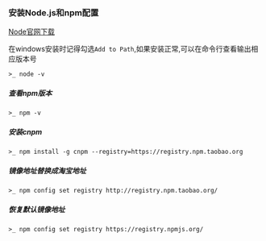### 安装Node.js和npm配置
[Node官网下载](https://nodejs.org/en/)

在windows安装时记得勾选`Add to Path`,如果安装正常,可以在命令行查看输出相应版本号
```
>_ node -v
```

##### 查看npm版本
```
>_ npm -v
```

##### 安装cnpm
```
>_ npm install -g cnpm --registry=https://registry.npm.taobao.org
```

##### 镜像地址替换成淘宝地址
```
>_ npm config set registry http://registry.npm.taobao.org/
```

##### 恢复默认镜像地址
```
>_ npm config set registry https://registry.npmjs.org/
```
